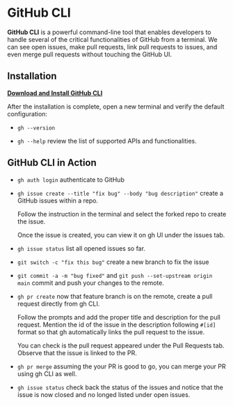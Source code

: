 # GitHub CLI

**GitHub CLI** is a powerful command-line tool that enables developers to handle several of the critical functionalities of GitHub from a terminal. We can see open issues, make pull requests, link pull requests to issues, and even merge pull requests without touching the GitHub UI.

## Installation

[**Download and Install GitHub CLI**](https://cli.github.com/)

After the installation is complete, open a new terminal and verify the default configuration:

- `gh --version`

- `gh --help` review the list of supported APIs and functionalities.

## GitHub CLI in Action

- `gh auth login` authenticate to GitHub

- `gh issue create --title "fix bug" --body "bug description"` create a GitHub issues within a repo.

  Follow the instruction in the terminal and select the forked repo to create the issue.

  Once the issue is created, you can view it on gh UI under the issues tab.

- `gh issue status` list all opened issues so far.

- `git switch -c "fix this bug"` create a new branch to fix the issue

- `git commit -a -m "bug fixed"` and `git push --set-upstream origin main` commit and push your changes to the remote.

- `gh pr create` now that feature branch is on the remote, create a pull request directly from gh CLI.

  Follow the prompts and add the proper title and description for the pull request. Mention the id of the issue in the description following `#[id]` format so that gh automatically links the pull request to the issue.

  You can check is the pull request appeared under the Pull Requests tab. Observe that the issue is linked to the PR.

- `gh pr merge` assuming the your PR is good to go, you can merge your PR using gh CLI as well.

- `gh issue status` check back the status of the issues and notice that the issue is now closed and no longed listed under open issues.
